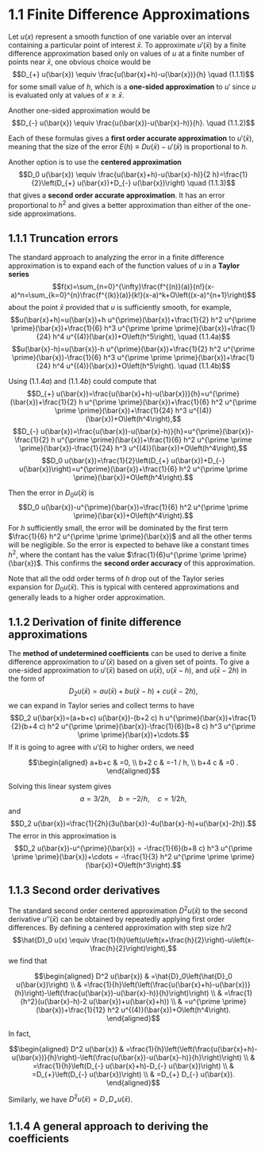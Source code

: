 # 1.1 Finite Difference Approximations

Let $u(x)$ represent a smooth function of one variable over an interval containing a particular point of interest $\bar{x}$.
To approximate $u'(\bar{x})$ by a finite difference approximation based only on values of $u$ at a finite number of points near $\bar{x}$, one obvious choice would be 
$$D_{+} u(\bar{x}) \equiv \frac{u(\bar{x}+h)-u(\bar{x})}{h} \quad (1.1.1)$$
for some small value of $h$, which is a **one-sided approximation** to $u'$ since $u$ is evaluated only at values of $x\geq\bar{x}$.

Another one-sided approximation would be
$$D_{-} u(\bar{x}) \equiv \frac{u(\bar{x})-u(\bar{x}-h)}{h}. \quad (1.1.2)$$

Each of these formulas gives a **first order accurate approximation** to $u'(\bar{x})$, meaning that the size of the error $E(h) \equiv Du(\bar{x})-u'(\bar{x})$ is proportional to $h$.

Another option is to use the **centered approximation**
$$D_0 u(\bar{x}) \equiv \frac{u(\bar{x}+h)-u(\bar{x}-h)}{2 h}=\frac{1}{2}\left(D_{+} u(\bar{x})+D_{-} u(\bar{x})\right) \quad (1.1.3)$$
that gives a **second order accurate approximation**. It has an error proportional to $h^2$ and gives a better approximation than either of the one-side approximations.

## 1.1.1 Truncation errors

The standard approach to analyzing the error in a finite difference approximation is to expand each of the function values of $u$ in a **Taylor series** $$f(x)=\sum_{n=0}^{\infty}\frac{f^{(n)}(a)}{n!}(x-a)^n=\sum_{k=0}^{n}\frac{f^{(k)}(a)}{k!}(x-a)^k+O\left((x-a)^{n+1}\right)$$ about the point $\bar{x}$ provided that $u$ is sufficiently smooth, for example, 
$$u(\bar{x}+h)=u(\bar{x})+h u^{\prime}(\bar{x})+\frac{1}{2} h^2 u^{\prime \prime}(\bar{x})+\frac{1}{6} h^3 u^{\prime \prime \prime}(\bar{x})+\frac{1}{24} h^4 u^{(4)}(\bar{x})+O\left(h^5\right), \quad (1.1.4a)$$
$$u(\bar{x}-h)=u(\bar{x})-h u^{\prime}(\bar{x})+\frac{1}{2} h^2 u^{\prime \prime}(\bar{x})-\frac{1}{6} h^3 u^{\prime \prime \prime}(\bar{x})+\frac{1}{24} h^4 u^{(4)}(\bar{x})+O\left(h^5\right). \quad (1.1.4b)$$

Using $(1.1.4a)$ and $(1.1.4b)$ could compute that
$$D_{+} u(\bar{x})=\frac{u(\bar{x}+h)-u(\bar{x})}{h}=u^{\prime}(\bar{x})+\frac{1}{2} h u^{\prime \prime}(\bar{x})+\frac{1}{6} h^2 u^{\prime \prime \prime}(\bar{x})+\frac{1}{24} h^3 u^{(4)}(\bar{x})+O\left(h^4\right),$$
$$D_{-} u(\bar{x})=\frac{u(\bar{x})-u(\bar{x}-h)}{h}=u^{\prime}(\bar{x})-\frac{1}{2} h u^{\prime \prime}(\bar{x})+\frac{1}{6} h^2 u^{\prime \prime \prime}(\bar{x})-\frac{1}{24} h^3 u^{(4)}(\bar{x})+O\left(h^4\right),$$
$$D_0 u(\bar{x})=\frac{1}{2}\left(D_{+} u(\bar{x})+D_{-} u(\bar{x})\right)=u^{\prime}(\bar{x})+\frac{1}{6} h^2 u^{\prime \prime \prime}(\bar{x})+O\left(h^4\right).$$

Then the error in $D_0 u(\bar{x})$ is
$$D_0 u(\bar{x})-u^{\prime}(\bar{x})=\frac{1}{6} h^2 u^{\prime \prime \prime}(\bar{x})+O\left(h^4\right).$$
For $h$ sufficiently small, the error will be dominated by the first term $\frac{1}{6} h^2 u^{\prime \prime \prime}(\bar{x})$ and all the other terms will be negligible. So the error is expected to behave like a constant times $h^2$, where the contant has the value $\frac{1}{6}u^{\prime \prime \prime}(\bar{x})$. This confirms the **second order accuracy** of this approximation. 

Note that all the odd order terms of $h$ drop out of the Taylor series expansion for $D_0 u(\bar{x})$. This is typical with centered approximations and generally leads to a higher order approximation.

## 1.1.2 Derivation of finite difference approximations

The **method of undetermined coefficients** can be used to derive a finite difference approximation to $u'(\bar{x})$ based on a given set of points. 
To give a one-sided approximation to $u'(\bar{x})$ based on $u(\bar{x})$, $u(\bar{x}-h)$, and $u(\bar{x}-2h)$ in the form of
$$D_2 u(\bar{x})=au(\bar{x})+bu(\bar{x}-h)+cu(\bar{x}-2h),$$
we can expand in Taylor series and collect terms to have
$$D_2 u(\bar{x})=(a+b+c) u(\bar{x})-(b+2 c) h u^{\prime}(\bar{x})+\frac{1}{2}(b+4 c) h^2 u^{\prime \prime}(\bar{x})-\frac{1}{6}(b+8 c) h^3 u^{\prime \prime \prime}(\bar{x})+\cdots.$$
If it is going to agree with $u'(\bar{x})$ to higher orders, we need
```math
\begin{aligned}
a+b+c & =0, \\
b+2 c & =-1 / h, \\
b+4 c & =0 .
\end{aligned}
```
Solving this linear system gives
$$a=3/2h, \quad b=-2/h, \quad c=1/2h,$$
and
$$D_2 u(\bar{x})=\frac{1}{2h}(3u(\bar{x})-4u(\bar{x}-h)+u(\bar{x}-2h)).$$
The error in this approximation is
$$D_2 u(\bar{x})-u^{\prime}(\bar{x}) = -\frac{1}{6}(b+8 c) h^3 u^{\prime \prime \prime}(\bar{x})+\cdots = -\frac{1}{3} h^2 u^{\prime \prime \prime}(\bar{x})+O\left(h^3\right).$$

## 1.1.3 Second order derivatives

The standard second order centered approximation $D^2 u(\bar{x})$ to the second derivative $u''(\bar{x})$ can be obtained by repeatedly applying first order differences.
By defining a centered approximation with step size $h/2$
$$\hat{D}_0 u(x) \equiv \frac{1}{h}\left(u\left(x+\frac{h}{2}\right)-u\left(x-\frac{h}{2}\right)\right),$$
we find that
```math
\begin{aligned}
D^2 u(\bar{x}) & =\hat{D}_0\left(\hat{D}_0 u(\bar{x})\right) \\
& =\frac{1}{h}\left(\left(\frac{u(\bar{x}+h)-u(\bar{x})}{h}\right)-\left(\frac{u(\bar{x})-u(\bar{x}-h)}{h}\right)\right) \\
& =\frac{1}{h^2}(u(\bar{x}-h)-2 u(\bar{x})+u(\bar{x}+h)) \\
& =u^{\prime \prime}(\bar{x})+\frac{1}{12} h^2 u^{(4)}(\bar{x})+O\left(h^4\right).
\end{aligned}
```
In fact, 
```math
\begin{aligned}
D^2 u(\bar{x}) & =\frac{1}{h}\left(\left(\frac{u(\bar{x}+h)-u(\bar{x})}{h}\right)-\left(\frac{u(\bar{x})-u(\bar{x}-h)}{h}\right)\right) \\
& =\frac{1}{h}\left(D_{-} u(\bar{x}+h)-D_{-} u(\bar{x})\right) \\
& =D_{+}\left(D_{-} u(\bar{x})\right) \\
& =D_{+} D_{-} u(\bar{x}).
\end{aligned}
```
Similarly, we have $D^2 u(\bar{x}) = D_{-} D_{+} u(\bar{x})$.

## 1.1.4 A general approach to deriving the coefficients



